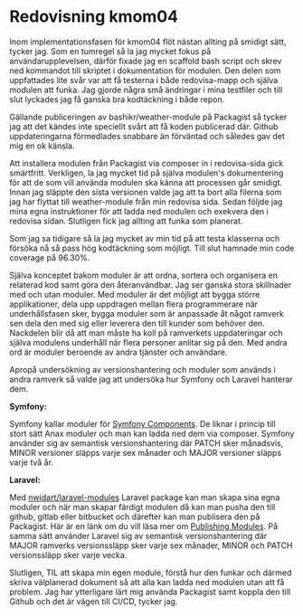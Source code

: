---
---
Redovisning kmom04
=========================

Inom implementationsfasen för kmom04 flöt nästan allting på smidigt sätt, tycker jag. Som en tumregel så la jag mycket fokus på användarupplevelsen, därför fixade jag en scaffold bash script och skrev ned kommandot till skriptet i dokumentation för modulen. Den delen som uppfattades lite svår var att få testerna i både redovisa-mapp och själva modulen att funka. Jag gjorde några små ändringar i mina testfiler och till slut lyckades jag få ganska bra kodtäckning i både repon.

Gällande publiceringen av bashikr/weather-module på Packagist så tycker jag att det kändes inte speciellt svårt att få koden publicerad där. Github uppdateringarna förmedlades snabbare än förväntad och således gav det mig en ok känsla.

Att installera modulen från Packagist via composer in i redovisa-sida gick smärtfritt. Verkligen, la jag mycket tid på själva modulen's dokumentering för att de som vill använda modulen ska känna att processen går smidigt. Innan jag släppte den sista versionen valde jag att ta bort alla filerna som jag har flyttat till weather-module från min redovisa sida. Sedan följde jag mina egna instruktioner för att ladda ned modulen och exekvera den i redovisa sidan. Slutligen fick jag allting att funka som planerat.

Som jag sa tidigare så la jag mycket av min tid på att testa klasserna och försöka nå så pass hög kodtäckning som möjligt. Till slut hamnade min code coverage på 96.30%.

Själva konceptet bakom moduler är att ordna, sortera och organisera en relaterad kod samt göra den återanvändbar. Jag ser ganska stora skillnader med och utan moduler. Med moduler är det möjligt att bygga större applikationer, dela upp uppdragen mellan flera programmerare när underhållsfasen sker, bygga moduler som är anpassade åt något ramverk sen dela den med sig eller leverera den till kunder som behöver den. Nackdelen blir då att man måste ha koll på ramverkets uppdateringar och själva modulens underhåll när flera personer anlitar sig på den. Med andra ord är moduler beroende av andra tjänster och användare.

Apropå undersökning av versionshantering och moduler som används i andra ramverk så valde jag att undersöka hur Symfony och Laravel hanterar dem.

**Symfony:**

Symfony kallar moduler för [Symfony Components](https://symfony.com/components). De liknar i princip till stort sätt Anax moduler och man kan ladda ned dem via composer. Symfony använder sig av semantisk versionshantering där PATCH sker månadsvis, MINOR versioner släpps varje sex månader och MAJOR versioner släpps varje två år.

**Laravel:**

Med [nwidart/laravel-modules](https://github.com/nWidart/laravel-modules) Laravel package kan man skapa sina egna moduler och när man skapar färdigt modulen då kan man pusha den till github, gitlab eller bitbucket och därefter kan man publisera den på Packagist. Här är en länk om du vill läsa mer om [Publishing Modules](https://nwidart.com/laravel-modules/v6/advanced-tools/publishing-modules). På samma sätt använder Laravel sig av semantisk versionshantering där MAJOR ramverks versionssläpp sker varje sex månader, MINOR och PATCH versionssläpp sker varje vecka.

Slutligen, TIL att skapa min egen module, förstå hur den funkar och därmed skriva välplanerad dokument så att alla kan ladda ned modulen utan att få problem. Jag har ytterligare lärt mig använda Packagist samt koppla den till Github och det är vägen till CI/CD, tycker jag.

